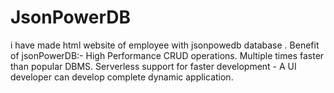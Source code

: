 # JsonPowerDB
i have made html website of employee with jsonpowedb database .
Benefit of jsonPowerDB:-
High Performance CRUD operations. Multiple times faster than popular DBMS. Serverless support for faster development - A UI developer can develop complete dynamic application.
